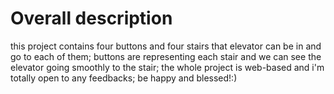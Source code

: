 # Overall description
this project contains four buttons and four stairs that elevator can be in and go to  each of them;
buttons are representing each stair and we can see the elevator going smoothly to the stair;
the whole project is web-based and i'm totally open to any feedbacks;
be happy and blessed!:)
